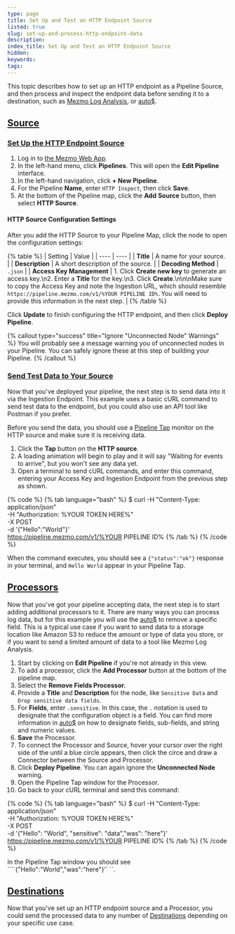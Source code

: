 ```yaml
---
type: page
title: Set Up and Test an HTTP Endpoint Source
listed: true
slug: set-up-and-process-http-endpoint-data
description: 
index_title: Set Up and Test an HTTP Endpoint Source
hidden: 
keywords: 
tags: 
---
```


This topic describes how to set up an HTTP endpoint as a Pipeline Source, and then process and inspect the endpoint data before sending it to a destination, such as [Mezmo Log Analysis](/docs/about-mezmo-log-analysis), or [auto$](/telemetry-pipelines/s3-destination).

## [Source](https://docs.mezmo.com/docs/pipeline-architecture-HTTP-endpoint#source)

### [Set Up the HTTP Endpoint Source](https://docs.mezmo.com/docs/pipeline-architecture-HTTP-endpoint#set-up-the-http-endpoint-source)

1. Log in to [the Mezmo Web App](https://docs.mezmo.com/app.mezmo.com).
2. In the left-hand menu, click **Pipelines**. This will open the **Edit Pipeline** interface.
3. In the left-hand navigation, click **+ New Pipeline**.
4. For the Pipeline **Name**, enter `HTTP Inspect`, then click **Save**.
5. At the bottom of the Pipeline map, click the **Add** **Source** button, then select **HTTP Source**.

#### HTTP Source Configuration Settings

After you add the HTTP Source to your Pipeline Map, click the node to open the configuration settings:

{% table %}
| Setting | Value | 
| ---- | ---- | 
| **Title** | A name for your source. | 
| **Description** | A short description of the source. | 
| **Decoding Method** | `.json` | 
| **Access Key Management** | 1. Click **Create new key** to generate an access key.\n2. Enter a **Title** for the key.\n3. Click **Create**.\n\n\nMake sure to copy the Access Key and note the Ingestion URL, which should resemble `https://pipeline.mezmo.com/v1/%YOUR PIPELINE ID%.`You will need to provide this information in the next step. | 
{% /table %}

Click **Update** to finish configuring the HTTP endpoint, and then click **Deploy Pipeline**.

{% callout type="success" title="Ignore \"Unconnected Node\" Warnings" %}
You will probably see a message warning you of unconnected nodes in your Pipeline. You can safely ignore these at this step of building your Pipeline.
{% /callout %}

### [Send Test Data to Your Source](https://docs.mezmo.com/docs/pipeline-architecture-HTTP-endpoint#send-test-data-to-your-source)

Now that you've deployed your pipeline, the next step is to send data into it via the Ingestion Endpoint. This example uses a basic cURL command to send test data to the endpoint, but you could also use an API tool like Postman if you prefer.

Before you send the data, you should use a [Pipeline Tap](/telemetry-pipelines/view-pipeline-data) monitor on the HTTP source and make sure it is receiving data.

1. Click the **Tap** button on the **HTTP source**.
2. A loading animation will begin to play and it will say "Waiting for events to arrive", but you won't see any data yet.
3. Open a terminal to send cURL commands, and enter this command, entering your Access Key and Ingestion Endpoint from the previous step as shown.

{% code %}
{% tab language="bash" %}
$ curl -H "Content-Type: application/json" \
       -H "Authorization: %YOUR TOKEN HERE%" \
       -X POST \
       -d '{"Hello":"World"}' \
       https://pipeline.mezmo.com/v1/%YOUR PIPELINE ID%
{% /tab %}
{% /code %}

When the command executes, you should see a `{"status":"ok"}` response in your terminal, and `Hello World` appear in your Pipeline Tap.

## [Processors](https://docs.mezmo.com/docs/pipeline-architecture-HTTP-endpoint#processors)

Now that you've got your pipeline accepting data, the next step is to start adding additional processors to it. There are many ways you can process log data, but for this example you will use the [auto$](/telemetry-pipelines/drop-fields-processor) to remove a specific field. This is a typical use case if you want to send data to a storage location like Amazon S3 to reduce the amount or type of data you store, or if you want to send a limited amount of data to a tool like Mezmo Log Analysis.

1. Start by clicking on **Edit Pipeline** if you're not already in this view.
2. To add a processor, click the **Add Processor** button at the bottom of the pipeline map.
3. Select the **Remove Fields Processor.**
4. Provide a **Title** and **Description** for the node, like `Sensitive Data` and `Drop sensitive data fields`.
5. For **Fields**, enter `.sensitive`. In this case, the `.` notation is used to designate that the configuration object is a field. You can find more information in [auto$](/telemetry-pipelines/pipeline-event-data-model) on how to designate fields, sub-fields, and string and numeric values.
6. **Save** the Processor.
7. To connect the Processor and Source, hover your cursor over the right side of the until a blue circle appears, then click the circe and draw a Connector between the Source and Processor.
8. Click **Deploy Pipeline**. You can again ignore the **Unconnected Node** warning.
9. Open the Pipeline Tap window for the Processor.
10. Go back to your cURL terminal and send this command:

{% code %}
{% tab language="bash" %}
$ curl -H "Content-Type: application/json" \
       -H "Authorization: %YOUR TOKEN HERE%" \
       -X POST \
       -d '{"Hello": "World", "sensitive": "data","was": "here"}' \
       https://pipeline.mezmo.com/v1/%YOUR PIPELINE ID%
{% /tab %}
{% /code %}

In the Pipeline Tap window you should see ````{"Hello":"World","was":"here"}'` ``.

## [Destinations](https://docs.mezmo.com/docs/pipeline-architecture-HTTP-endpoint#destinations)

Now that you've set up an HTTP endpoint source and a Processor, you could send the processed data to any number of [Destinations](/telemetry-pipelines/set-up-pipeline-destinations) depending on your specific use case.